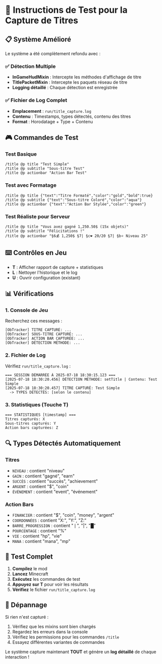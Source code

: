 # 🎯 Instructions de Test pour la Capture de Titres

## 📋 Système Amélioré

Le système a été complètement refondu avec :

### ✅ **Détection Multiple**
- **InGameHudMixin** : Intercepte les méthodes d'affichage de titre
- **TitlePacketMixin** : Intercepte les paquets réseau de titre
- **Logging détaillé** : Chaque détection est enregistrée

### ✅ **Fichier de Log Complet**
- **Emplacement** : `run/title_capture.log`
- **Contenu** : Timestamps, types détectés, contenu des titres
- **Format** : Horodatage + Type + Contenu

## 🎮 **Commandes de Test**

### **Test Basique**
```
/title @p title "Test Simple"
/title @p subtitle "Sous-titre Test"
/title @p actionbar "Action Bar Test"
```

### **Test avec Formatage**
```
/title @p title {"text":"Titre Formaté","color":"gold","bold":true}
/title @p subtitle {"text":"Sous-titre Coloré","color":"aqua"}
/title @p actionbar {"text":"Action Bar Stylée","color":"green"}
```

### **Test Réaliste pour Serveur**
```
/title @p title "Vous avez gagné 1,250.50$ (15x objets)"
/title @p subtitle "Félicitations !"
/title @p actionbar "§6💰 1,250$ §7| §c❤ 20/20 §7| §b⭐ Niveau 25"
```

## ⌨️ **Contrôles en Jeu**

- **T** : Afficher rapport de capture + statistiques
- **L** : Nettoyer l'historique et le log
- **U** : Ouvrir configuration (existant)

## 📊 **Vérifications**

### **1. Console de Jeu**
Recherchez ces messages :
```
[ObTracker] TITRE CAPTURÉ: ...
[ObTracker] SOUS-TITRE CAPTURÉ: ...
[ObTracker] ACTION BAR CAPTURÉE: ...
[ObTracker] DÉTECTION MÉTHODE: ...
```

### **2. Fichier de Log**
Vérifiez `run/title_capture.log` :
```
=== SESSION DÉMARRÉE À 2025-07-18 18:30:15.123 ===
[2025-07-18 18:30:20.456] DÉTECTION MÉTHODE: setTitle | Contenu: Test Simple
[2025-07-18 18:30:20.457] TITRE CAPTURÉ: Test Simple
  -> TYPES DÉTECTÉS: [selon le contenu]
```

### **3. Statistiques (Touche T)**
```
=== STATISTIQUES [timestamp] ===
Titres capturés: X
Sous-titres capturés: Y
Action bars capturées: Z
```

## 🔍 **Types Détectés Automatiquement**

### **Titres**
- `NIVEAU` : contient "niveau"
- `GAIN` : contient "gagné", "earn"
- `SUCCÈS` : contient "succès", "achievement"
- `ARGENT` : contient "$", "coin"
- `ÉVÉNEMENT` : contient "event", "événement"

### **Action Bars**
- `FINANCIER` : contient "$", "coin", "money", "argent"
- `COORDONNÉES` : contient "X:", "Y:", "Z:"
- `BARRE_PROGRESSION` : contient "❘", "|", "█"
- `POURCENTAGE` : contient "%"
- `VIE` : contient "hp", "vie"
- `MANA` : contient "mana", "mp"

## 🚀 **Test Complet**

1. **Compilez** le mod
2. **Lancez** Minecraft
3. **Exécutez** les commandes de test
4. **Appuyez sur T** pour voir les résultats
5. **Vérifiez** le fichier `run/title_capture.log`

## 🐛 **Dépannage**

Si rien n'est capturé :
1. Vérifiez que les mixins sont bien chargés
2. Regardez les erreurs dans la console
3. Vérifiez les permissions pour les commandes `/title`
4. Essayez différentes variantes de commandes

Le système capture maintenant **TOUT** et génère un **log détaillé** de chaque interaction !
